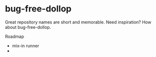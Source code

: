 # bug-free-dollop
Great repository names are short and memorable. Need inspiration? How about bug-free-dollop.

Roadmap
 - mix-in runner
 - 
